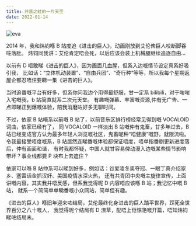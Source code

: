```yaml
---
title: 井底之蛙的一片天空
date: 2022-01-14
---
```


![eva](/i/eva.jpg)

2014 年，我和炜钧喺 B 站度追《进击的巨人》，动画刚放到艾伦俾巨人咬断脚吞咗落肚。
炜钧同我讲：艾伦肯定唔会死，以后应该会装上机械腿继续追逐自由...

以前有 D 唔敢睇《进击的巨人》，因为画面几血腥，但系入边嘅情节设定真系好吸引我，
比如话：“立体机动装置”、“自由兵团”、“奇行种“等等，所以我每个星期返屋企都忍唔住要睇一集《进击的巨人》。

当时追番嘅平台有好多，但系你问我边个用得最舒服，甘一定系 bilibili，对于啱啱入宅嘅我，b 站简直就系二次元天堂。
有趣嘅弹幕、丰富嘅资源,仲有无广告、一点即睇正到爆嘅体验，陪我消磨咗好多无聊时间。

不过，依家 B 站唔系以前嘅 B 站了，以前音乐区排行榜经常见得到嘅 VOCALOID 词曲，依家已经冇了，
同 VOCALOID 一样淡出 B 站嘅仲有鬼畜，甘多年过去，B 站已经变成官方认为最多年轻人浏览嘅社区，鬼畜昵种“唔健康”嘅野，就限流啦。
令我最接受唔度嘅系，B 站居然连睇番嘅体验都保证唔度，唔单指番剧更新进度落后，仲有画面和谐，
有时我都怀疑，中国人就甘容易俾动漫入边嘅某些情节影响带坏？事业线都要 P 块布上去遮住？

依家可以喺 B 站仲系可以睇到好多，例如话：谷爱凌冬奥夺冠、一眼丁真介绍家乡、塞雷话金抓汉奸、美国疫情水深火热，
还有共青团中央嘅主旋律宣传，上面讲嘅内容，其实我并唔反感，但系我觉得昵 D 内容唔应该喺 B 站；我记忆中嘅 B 站，
就系一个简简单单睇番嘅小众网站，简单但有趣。

《进击的巨人》喺旧年迎来咗结局，艾伦最终化身进击的巨人踏平世界，踩死全世界百分之八十嘅人，
我觉得昵个结局有 D 潦草，配唔上佢惊艳嘅开篇，唔知炜钧睇咗结局未。
